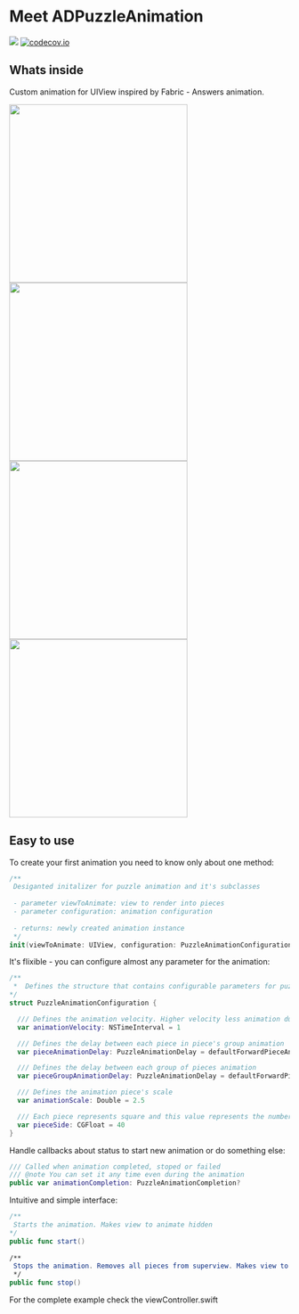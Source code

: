 # Meet ADPuzzleAnimation

![](https://travis-ci.org/Antondomashnev/ADPuzzleAnimation.svg?branch=master) [![codecov.io](http://codecov.io/github/Antondomashnev/ADPuzzleAnimation/coverage.svg?branch=master)](http://codecov.io/github/Antondomashnev/ADPuzzleAnimation?branch=master)

## Whats inside
Custom animation for UIView inspired by Fabric - Answers animation.

<img src="http://i.giphy.com/u1rehLIHD822I.gif" width="320" /> <img src="http://i.giphy.com/5cdjNOUroagwM.gif" width="320" /> <img src="http://i.giphy.com/10h7RbGYReryNO.gif" width="320" /> <img src="http://i.giphy.com/iXlkj9HtB6FHO.gif" width="320" />

## Easy to use

To create your first animation you need to know only about one method:

```swift
/**
 Desiganted initalizer for puzzle animation and it's subclasses
 
 - parameter viewToAnimate: view to render into pieces
 - parameter configuration: animation configuration
 
 - returns: newly created animation instance
 */
init(viewToAnimate: UIView, configuration: PuzzleAnimationConfiguration = PuzzleAnimationConfiguration())
```
   
It's flixible - you can configure almost any parameter for the animation:
    
```swift
/**
 *  Defines the structure that contains configurable parameters for puzzle animation
*/
struct PuzzleAnimationConfiguration {

  /// Defines the animation velocity. Higher velocity less animation duration
  var animationVelocity: NSTimeInterval = 1

  /// Defines the delay between each piece in piece's group animation
  var pieceAnimationDelay: PuzzleAnimationDelay = defaultForwardPieceAnimationDelay

  /// Defines the delay between each group of pieces animation
  var pieceGroupAnimationDelay: PuzzleAnimationDelay = defaultForwardPieceGroupAnimationDelay

  /// Defines the animation piece's scale
  var animationScale: Double = 2.5

  /// Each piece represents square and this value represents the number of pixels of square side
  var pieceSide: CGFloat = 40
}
```

Handle callbacks about status to start new animation or do something else:
```swift
/// Called when animation completed, stoped or failed
/// @note You can set it any time even during the animation
public var animationCompletion: PuzzleAnimationCompletion?
```

Intuitive and simple interface:
```swift
/**
 Starts the animation. Makes view to animate hidden
*/
public func start()
    
/**
 Stops the animation. Removes all pieces from superview. Makes view to animate visible
 */
public func stop()
```
    
For the complete example check the viewController.swift
